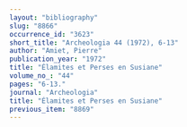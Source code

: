 ```yaml
---
layout: "bibliography"
slug: "8866"
occurrence_id: "3623"
short_title: "Archeologia 44 (1972), 6-13"
author: "Amiet, Pierre"
publication_year: "1972"
title: "Élamites et Perses en Susiane"
volume_no_: "44"
pages: "6-13."
journal: "Archeologia"
title: "Élamites et Perses en Susiane"
previous_item: "8869"
---
```

